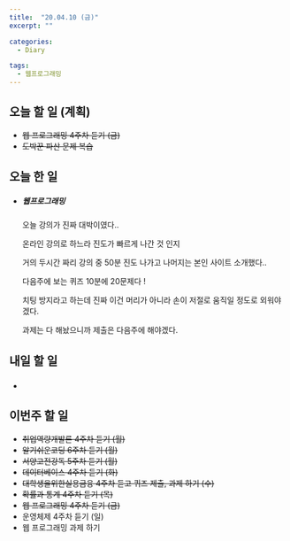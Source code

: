```yaml
---
title:  "20.04.10 (금)"
excerpt: ""

categories:
  - Diary

tags:
  - 웹프로그래밍
---
```


## 오늘 할 일 (계획)

- ~~웹 프로그래밍 4주차 듣기 (금)~~
- ~~도박꾼 파산 문제 복습~~



## 오늘 한 일

- ##### 웹프로그래밍

  오늘 강의가 진짜 대박이였다..

  온라인 강의로 하느라 진도가 빠르게 나간 것 인지

  거의 두시간 짜리 강의 중 50분 진도 나가고 나머지는 본인 사이트 소개했다..

  다음주에 보는 퀴즈 10분에 20문제다 !

  치팅 방지라고 하는데 진짜 이건 머리가 아니라 손이 저절로 움직일 정도로 외워야 겠다.

  과제는 다 해놨으니까 제출은 다음주에 해야겠다.



## 내일 할 일

- ##### 


## 이번주 할 일

- ~~취업역량개발론 4주차 듣기 (월)~~
- ~~알기쉬운코딩 6주차 듣기 (월)~~
- ~~서양고전강독 5주차 듣기 (월)~~
- ~~데이터베이스 4주차 듣기 (화)~~
- ~~대학생을위한실용금융 4주차 듣고 퀴즈 제출, 과제 하기 (수)~~
- ~~확률과 통계 4주차 듣기 (목)~~
- ~~웹 프로그래밍 4주차 듣기 (금)~~
- 운영체제 4주차 듣기 (일)
- 웹 프로그래밍 과제 하기